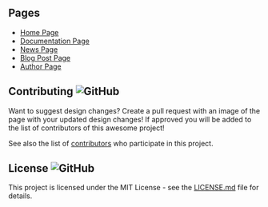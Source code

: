 


## Pages

 * [Home Page](https://marketingpipeline.github.io/Simply-Docs/)
 * [Documentation Page](https://marketingpipeline.github.io/Simply-Docs/pages/documentation)
 * [News Page](https://marketingpipeline.github.io/Simply-Docs/pages/news)
 * [Blog Post Page](https://marketingpipeline.github.io/Simply-Docs/pages/blog-post)
 * [Author Page](https://marketingpipeline.github.io/Simply-Docs/pages/author)

## Contributing ![GitHub](https://img.shields.io/github/contributors/MarketingPipeline/Simply-Docs)

Want to suggest design changes? Create a pull request with an image of the page with your updated design changes! If approved you will be added to the list of contributors of this awesome project!

See also the list of
[contributors](https://github.com/MarketingPipeline/Simply-Docs/graphs/contributors) who
participate in this project.

## License ![GitHub](https://img.shields.io/github/license/MarketingPipeline/Simply-Docs)

This project is licensed under the MIT License - see the
[LICENSE.md](https://github.com/MarketingPipeline/Simply-Docs/blob/main/LICENSE) file for
details.
